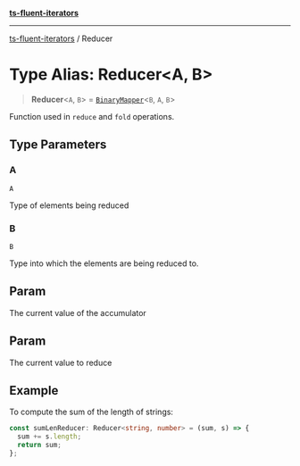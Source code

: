 [**ts-fluent-iterators**](../README.md)

---

[ts-fluent-iterators](../README.md) / Reducer

# Type Alias: Reducer\<A, B\>

> **Reducer**\<`A`, `B`\> = [`BinaryMapper`](BinaryMapper.md)\<`B`, `A`, `B`\>

Function used in `reduce` and `fold` operations.

## Type Parameters

### A

`A`

Type of elements being reduced

### B

`B`

Type into which the elements are being reduced to.

## Param

The current value of the accumulator

## Param

The current value to reduce

## Example

To compute the sum of the length of strings:

```ts
const sumLenReducer: Reducer<string, number> = (sum, s) => {
  sum += s.length;
  return sum;
};
```
